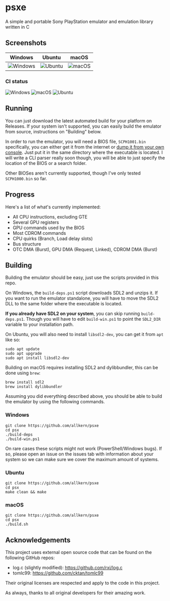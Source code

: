 # psxe
A simple and portable Sony PlayStation emulator and emulation library written in C

## Screenshots
| Windows  | Ubuntu | macOS |
| ------------- | ------------- | ------------- 
| ![Windows](https://github.com/allkern/psx/assets/15825466/7aea1203-33cf-4b26-aedb-4d9bead44d67) | ![Ubuntu](https://github.com/allkern/psx/assets/15825466/27ac5d8d-7945-4c92-b950-19a35fcbdc81) | ![macOS](https://github.com/allkern/psx/assets/15825466/12378267-15a8-4a18-b170-eeaf5a8d153f) |

### CI status
![Windows](https://github.com/allkern/psx/actions/workflows/windows.yml/badge.svg)
![macOS](https://github.com/allkern/psx/actions/workflows/macos.yml/badge.svg)
![Ubuntu](https://github.com/allkern/psx/actions/workflows/ubuntu.yml/badge.svg)

## Running
You can just download the latest automated build for your platform on Releases. If your system isn't supported, you can easily build the emulator from source, instructions on "Building" below.

In order to run the emulator, you will need a BIOS file, `SCPH1001.bin` specifically, you can either get it from the internet or [dump it from your own console](https://www.youtube.com/watch?v=u8eHp0COcBo). Just put it in the same directory where the executable is located. I will write a CLI parser really soon though, you will be able to just specify the location of the BIOS or a search folder.

Other BIOSes aren't currently supported, though I've only tested `SCPH1000.bin` so far.

## Progress
Here's a list of what's currently implemented:
- All CPU instructions, excluding GTE
- Several GPU registers
- GPU commands used by the BIOS
- Most CDROM commands
- CPU quirks (Branch, Load delay slots)
- Bus structure
- OTC DMA (Burst), GPU DMA (Request, Linked), CDROM DMA (Burst)

## Building
Building the emulator should be easy, just use the scripts provided in this repo.

On Windows, the `build-deps.ps1` script downloads SDL2 and unzips it. If you want to run the emulator standalone, you will have to move the SDL2 DLL to the same folder where the executable is located.

**If you already have SDL2 on your system**, you can skip running `build-deps.ps1`. Though you will have to edit `build-win.ps1` to point the `SDL2_DIR` variable to your installation path.

On Ubuntu, you will also need to install `libsdl2-dev`, you can get it from `apt` like so:
```
sudo apt update
sudo apt upgrade
sudo apt install libsdl2-dev
```

Building on macOS requires installing SDL2 and dylibbundler, this can be done using `brew`:
```
brew install sdl2
brew install dylibbundler
```

Assuming you did everything described above, you should be able to build the emulator by using the following commands.

### Windows
```
git clone https://github.com/allkern/psxe
cd psx
./build-deps
./build-win.ps1
```
On rare cases these scripts might not work (PowerShell/Windows bugs). If so, please open an issue on the issues tab with information about your system so we can make sure we cover the maximum amount of systems. 

### Ubuntu
```
git clone https://github.com/allkern/psxe
cd psx
make clean && make
```

### macOS
```
git clone https://github.com/allkern/psxe
cd psx
./build.sh
```

## Acknowledgements
This project uses external open source code that can be found on the following GitHub repos:
- log.c (slightly modified): https://github.com/rxi/log.c
- tomlc99: https://github.com/cktan/tomlc99

Their original licenses are respected and apply to the code in this project.

As always, thanks to all original developers for their amazing work.
